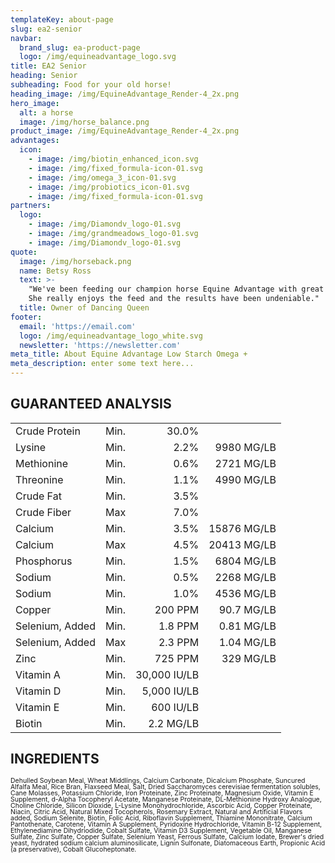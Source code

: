 ```yaml
---
templateKey: about-page
slug: ea2-senior
navbar:
  brand_slug: ea-product-page
  logo: /img/equineadvantage_logo.svg
title: EA2 Senior
heading: Senior
subheading: Food for your old horse!
heading_image: /img/EquineAdvantage_Render-4_2x.png
hero_image:
  alt: a horse
  image: /img/horse_balance.png
product_image: /img/EquineAdvantage_Render-4_2x.png
advantages:
  icon:
    - image: /img/biotin_enhanced_icon.svg
    - image: /img/fixed_formula-icon-01.svg
    - image: /img/omega_3_icon-01.svg
    - image: /img/probiotics_icon-01.svg
    - image: /img/fixed_formula-icon-01.svg
partners:
  logo:
    - image: /img/Diamondv_logo-01.svg
    - image: /img/grandmeadows_logo-01.svg
    - image: /img/Diamondv_logo-01.svg
quote:
  image: /img/horseback.png
  name: Betsy Ross
  text: >-
    "We've been feeding our champion horse Equine Advantage with great results.
    She really enjoys the feed and the results have been undeniable."
  title: Owner of Dancing Queen
footer:
  email: 'https://email.com'
  logo: /img/equineadvantage_logo_white.svg
  newsletter: 'https://newsletter.com'
meta_title: About Equine Advantage Low Starch Omega +
meta_description: enter some text here...
---
```

<!-- DO NOT EDIT WITH RICH TEXT EDITOR, ONLY USE MARKDOWN, OR NETLIFY CMS WILL STRIP THE TABLE FORMATTING -->

## GUARANTEED ANALYSIS

<span style="font-size:.75em; line-height: 10px;">

|                 |      |              |             |
| --------------- | :--: | -----------: | ----------: |
| Crude Protein   | Min. |        30.0% |             |
| Lysine          | Min. |         2.2% |  9980 MG/LB |
| Methionine      | Min. |         0.6% |  2721 MG/LB |
| Threonine       | Min. |         1.1% |  4990 MG/LB |
| Crude Fat       | Min. |         3.5% |             |
| Crude Fiber     | Max  |         7.0% |             |
| Calcium         | Min. |         3.5% | 15876 MG/LB |
| Calcium         | Max  |         4.5% | 20413 MG/LB |
| Phosphorus      | Min. |         1.5% |  6804 MG/LB |
| Sodium          | Min. |         0.5% |  2268 MG/LB |
| Sodium          | Min. |         1.0% |  4536 MG/LB |
| Copper          | Min. |      200 PPM |  90.7 MG/LB |
| Selenium, Added | Min. |      1.8 PPM |  0.81 MG/LB |
| Selenium, Added | Max  |      2.3 PPM |  1.04 MG/LB |
| Zinc            | Min. |      725 PPM |   329 MG/LB |
| Vitamin A       | Min. | 30,000 IU/LB |             |
| Vitamin D       | Min. |  5,000 IU/LB |             |
| Vitamin E       | Min. |    600 IU/LB |             |
| Biotin          | Min. |    2.2 MG/LB |             |

</span>

## INGREDIENTS

<span style="font-size:.75em; line-height: 10px;">

Dehulled Soybean Meal, Wheat Middlings, Calcium Carbonate, Dicalcium Phosphate, Suncured Alfalfa Meal, Rice Bran, Flaxseed Meal, Salt, Dried Saccharomyces cerevisiae fermentation solubles, Cane Molasses, Potassium Chloride, Iron Proteinate, Zinc Proteinate, Magnesium Oxide, Vitamin E Supplement, d-Alpha Tocopheryl Acetate, Manganese Proteinate, DL-Methionine Hydroxy Analogue, Choline Chloride, Silicon Dioxide, L-Lysine Monohydrochloride, Ascorbic Acid, Copper Proteinate, Niacin, Citric Acid, Natural Mixed Tocopherols, Rosemary Extract, Natural and Artificial Flavors added, Sodium Selenite, Biotin, Folic Acid, Riboflavin Supplement, Thiamine Mononitrate, Calcium Pantothenate, Carotene, Vitamin A Supplement, Pyridoxine Hydrochloride, Vitamin B-12 Supplement, Ethylenediamine Dihydriodide, Cobalt Sulfate, Vitamin D3 Supplement, Vegetable Oil, Manganese Sulfate, Zinc Sulfate, Copper Sulfate, Selenium Yeast, Ferrous Sulfate, Calcium Iodate, Brewer's dried yeast, hydrated sodium calcium aluminosilicate, Lignin Sulfonate, Diatomaceous Earth, Propionic Acid (a preservative), Cobalt Glucoheptonate.

</span>
